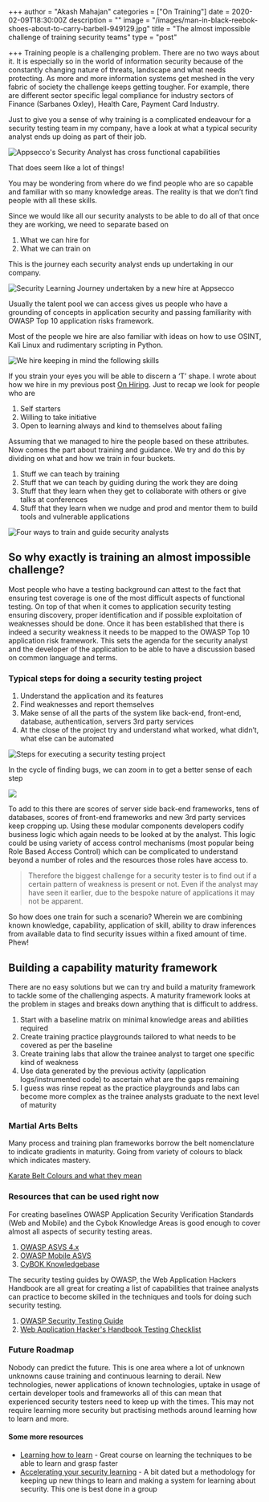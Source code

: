 +++
author = "Akash Mahajan"
categories = ["On Training"]
date = 2020-02-09T18:30:00Z
description = ""
image = "/images/man-in-black-reebok-shoes-about-to-carry-barbell-949129.jpg"
title = "The almost impossible challenge of training security teams"
type = "post"

+++
Training people is a challenging problem. There are no two ways about it. It is especially so in the world of information security because of the constantly changing nature of threats, landscape and what needs protecting. As more and more information systems get meshed in the very fabric of society the challenge keeps getting tougher. For example, there are different sector specific legal compliance for industry sectors of Finance (Sarbanes Oxley), Health Care, Payment Card Industry.

Just to give you a sense of why training is a complicated endeavour for a security testing team in my company, have a look at what a typical security analyst ends up doing as part of their job.

![Appsecco's Security Analyst has cross functional capabilities](/images/what-security-analyst-needs-to-know.png "A typical security analyst should know all of this")

That does seem like a lot of things!

You may be wondering from where do we find people who are so capable and familiar with so many knowledge areas. The reality is that we don’t find people with all these skills.

Since we would like all our security analysts to be able to do all of that once they are working, we need to separate based on

1. What we can hire for
2. What we can train on

This is the journey each security analyst ends up undertaking in our company.

![Security Learning Journey undertaken by a new hire at Appsecco](/images/training-of-security-analyst.png "Security Learning Journey undertaken by a new hire at Appsecco")

Usually the talent pool we can access gives us people who have a grounding of concepts in application security and passing familiarity with OWASP Top 10 application risks framework.

Most of the people we hire are also familiar with ideas on how to use OSINT, Kali Linux and rudimentary scripting in Python.

![We hire keeping in mind the following skills](/images/security-analyst-t-shape.png "We hire keeping in mind the following skills")

If you strain your eyes you will be able to discern a ‘T’ shape. I wrote about how we hire in my previous post [On Hiring](https://securitypost.in/hiring-for-security-teams-akash-mahajan/ "Hiring for security teams"). Just to recap we look for people who are

1. Self starters
2. Willing to take initiative
3. Open to learning always and kind to themselves about failing

Assuming that we managed to hire the people based on these attributes. Now comes the part about training and guidance. We try and do this by dividing on what and how we train in four buckets.

1. Stuff we can teach by training
2. Stuff that we can teach by guiding during the work they are doing
3. Stuff that they learn when they get to collaborate with others or give talks at conferences
4. Stuff that they learn when we nudge and prod and mentor them to build tools and vulnerable applications

![Four ways to train and guide security analysts](/images/four-buckets.png "Four ways to train and guide security analysts")

## So why exactly is training an almost impossible challenge?

Most people who have a testing background can attest to the fact that ensuring test coverage is one of the most difficult aspects of functional testing. On top of that when it comes to application security testing ensuring discovery, proper identification and if possible exploitation of weaknesses should be done. Once it has been established that there is indeed a security weakness it needs to be mapped to the OWASP Top 10 application risk framework. This sets the agenda for the security analyst and the developer of the application to be able to have a discussion based on common language and terms.

### Typical steps for doing a security testing project

1. Understand the application and its features
2. Find weaknesses and report themselves
3. Make sense of all the parts of the system like back-end, front-end, database, authentication, servers 3rd party services
4. At the close of the project try and understand what worked, what didn’t, what else can be automated

![Steps for executing a security testing project](/images/security-project-lifecycle.png "Steps for executing a security testing project")

In the cycle of finding bugs, we can zoom in to get a better sense of each step

![](/images/finding-bug-cycle.png)

To add to this there are scores of server side back-end frameworks, tens of databases, scores of front-end frameworks and new 3rd party services keep cropping up. Using these modular components developers codify business logic which again needs to be looked at by the analyst. This logic could be using variety of access control mechanisms (most popular being Role Based Access Control) which can be complicated to understand beyond a number of roles and the resources those roles have access to.

> Therefore the biggest challenge for a security tester is to find out if a certain pattern of weakness is present or not. Even if the analyst may have seen it earlier, due to the bespoke nature of applications it may not be apparent.

So how does one train for such a scenario? Wherein we are combining known knowledge, capability, application of skill, ability to draw inferences from available data to find security issues within a fixed amount of time. Phew!

## Building a capability maturity framework

There are no easy solutions but we can try and build a maturity framework to tackle some of the challenging aspects. A maturity framework looks at the problem in stages and breaks down anything that is difficult to address.

1. Start with a baseline matrix on minimal knowledge areas and abilities required
2. Create training practice playgrounds tailored to what needs to be covered as per the baseline
3. Create training labs that allow the trainee analyst to target one specific kind of weakness
4. Use data generated by the previous activity (application logs/instrumented code) to ascertain what are the gaps remaining
5. I guess was rinse repeat as the practice playgrounds and labs can become more complex as the trainee analysts graduate to the next level of maturity

### Martial Arts Belts

Many process and training plan frameworks borrow the belt nomenclature to indicate gradients in maturity. Going from variety of colours to black which indicates mastery.

[Karate Belt Colours and what they mean](https://medium.com/@stefanogiovannihala/understanding-the-meaning-of-karate-belts-colors-648248d8a630 "Understanding the Meaning of Karate Belts Colors")

### Resources that can be used right now

For creating baselines OWASP Application Security Verification Standards (Web and Mobile) and the Cybok Knowledge Areas is good enough to cover almost all aspects of security testing areas. 

1. [OWASP ASVS 4.x](https://owasp.org/www-project-application-security-verification-standard/ "OWASP Application Security Verification Standard") 
2. [OWASP Mobile ASVS ](https://mobile-security.gitbook.io/masvs/ "OWASP Mobile Application Security Verification Standard")
3. [CyBOK Knowledgebase](https://www.cybok.org/knowledgebase/ "The Cyber Security Body Of Knowledge")

The security testing guides by OWASP, the Web Application Hackers Handbook are all great for creating a list of capabilities that trainee analysts can practice to become skilled in the techniques and tools for doing such security testing.

1. [OWASP Security Testing Guide]()
2. [Web Application Hacker's Handbook Testing Checklist](https://gist.github.com/jhaddix/6b777fb004768b388fefadf9175982ab "Web Application Hacker's Handbook Testing Checklist")

### Future Roadmap 

Nobody can predict the future. This is one area where a lot of unknown unknowns cause training and continuous learning to derail. New technologies, newer applications of known technologies, uptake in usage of certain developer tools and frameworks all of this can mean that experienced security testers need to keep up with the times. This may not require learning more security but practising methods around learning how to learn and more. 

#### Some more resources 

* [Learning how to learn](https://www.coursera.org/learn/learning-how-to-learn "Coursera Course - Learning How to Learn") - Great course on learning the techniques to be able to learn and grasp faster
* [Accelerating your security learning](https://github.com/makash/accelerating-your-security-learning-in-2017-null-Bangalore-Jan2017 "Accelerating Your Security Learning") - A bit dated but a methodology for keeping up new things to learn and making a system for learning about security. This one is best done in a group